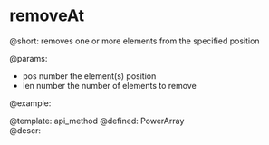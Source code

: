 removeAt
=============


@short:
	removes one or more elements from the specified position

@params:
- pos		number		the element(s) position
- len		number		the number of elements to remove



@example:


@template:	api_method
@defined:	PowerArray	
@descr:



